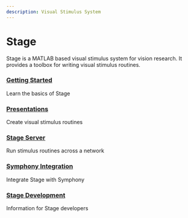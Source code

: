 ```yaml
---
description: Visual Stimulus System
---
```


# Stage

Stage is a MATLAB based visual stimulus system for vision research. It provides a toolbox for writing visual stimulus routines.

### [Getting Started](Getting-Started.md)
Learn the basics of Stage

### [Presentations](Presentations.md)
Create visual stimulus routines

### [Stage Server](Stage-Server.md)
Run stimulus routines across a network

### [Symphony Integration](Symphony-Integration.md)
Integrate Stage with Symphony

### [Stage Development](Stage-Development.md)
Information for Stage developers
